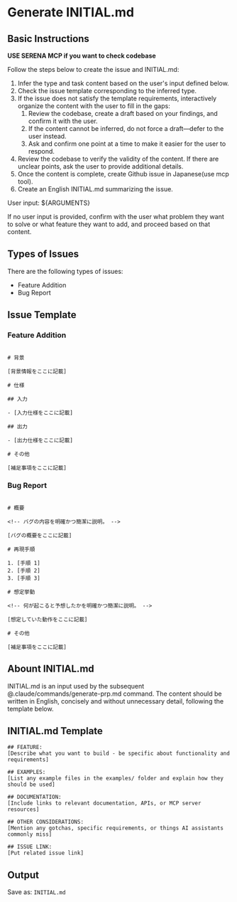 # Generate INITIAL.md

## Basic Instructions

**USE SERENA MCP if you want to check codebase**

Follow the steps below to create the issue and INITIAL.md:

1. Infer the type and task content based on the user's input defined below.
2. Check the issue template corresponding to the inferred type.
3. If the issue does not satisfy the template requirements, interactively organize the content with the user to fill in the gaps:
   1. Review the codebase, create a draft based on your findings, and confirm it with the user.
   2. If the content cannot be inferred, do not force a draft—defer to the user instead.
   3. Ask and confirm one point at a time to make it easier for the user to respond.
4. Review the codebase to verify the validity of the content. If there are unclear points, ask the user to provide additional details.
5. Once the content is complete, create Github issue in Japanese(use mcp tool).
6. Create an English INITIAL.md summarizing the issue.

User input: ${ARGUMENTS}

If no user input is provided, confirm with the user what problem they want to solve or what feature they want to add, and proceed based on that content.

## Types of Issues

There are the following types of issues:

- Feature Addition
- Bug Report

## Issue Template

### Feature Addition

```

# 背景

[背景情報をここに記載]

# 仕様

## 入力

- [入力仕様をここに記載]

## 出力

- [出力仕様をここに記載]

# その他

[補足事項をここに記載]

```

### Bug Report

```

# 概要

<!-- バグの内容を明確かつ簡潔に説明。 -->

[バグの概要をここに記載]

# 再現手順

1. [手順 1]
2. [手順 2]
3. [手順 3]

# 想定挙動

<!-- 何が起こると予想したかを明確かつ簡潔に説明。 -->

[想定していた動作をここに記載]

# その他

[補足事項をここに記載]
```

## Abount INITIAL.md

INITIAL.md is an input used by the subsequent @.claude/commands/generate-prp.md command.
The content should be written in English, concisely and without unnecessary detail, following the template below.

## INITIAL.md Template

```
## FEATURE:
[Describe what you want to build - be specific about functionality and requirements]

## EXAMPLES:
[List any example files in the examples/ folder and explain how they should be used]

## DOCUMENTATION:
[Include links to relevant documentation, APIs, or MCP server resources]

## OTHER CONSIDERATIONS:
[Mention any gotchas, specific requirements, or things AI assistants commonly miss]

## ISSUE LINK:
[Put related issue link]
```

## Output

Save as: `INITIAL.md`
